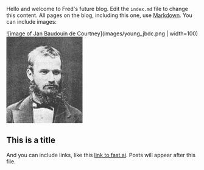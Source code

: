 Hello and welcome to Fred's future blog. Edit the `index.md` file to change this content. All pages on the blog, including this one, use [Markdown](https://guides.github.com/features/mastering-markdown/). You can include images:

![image of Jan Baudouin de Courtney](images/young_jbdc.png | width=100)
<img src="images/young_jbdc.png" alt="image of young Jan Baudouin de Courtenay" width="200"/>

## This is a title

And you can include links, like this [link to fast.ai](https://www.fast.ai). Posts will appear after this file. 
